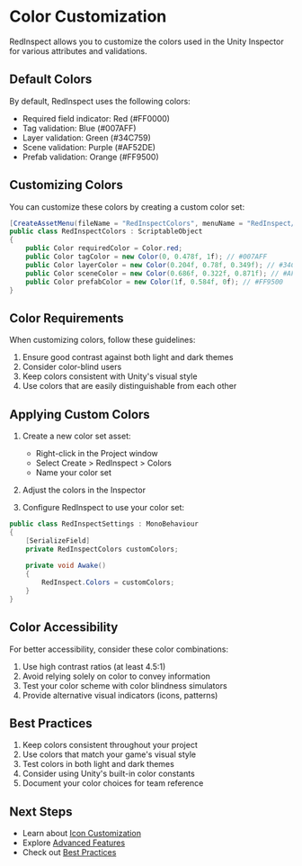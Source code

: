 # Color Customization

RedInspect allows you to customize the colors used in the Unity Inspector for various attributes and validations.

## Default Colors

By default, RedInspect uses the following colors:
- Required field indicator: Red (#FF0000)
- Tag validation: Blue (#007AFF)
- Layer validation: Green (#34C759)
- Scene validation: Purple (#AF52DE)
- Prefab validation: Orange (#FF9500)

## Customizing Colors

You can customize these colors by creating a custom color set:

```csharp
[CreateAssetMenu(fileName = "RedInspectColors", menuName = "RedInspect/Colors")]
public class RedInspectColors : ScriptableObject
{
    public Color requiredColor = Color.red;
    public Color tagColor = new Color(0, 0.478f, 1f); // #007AFF
    public Color layerColor = new Color(0.204f, 0.78f, 0.349f); // #34C759
    public Color sceneColor = new Color(0.686f, 0.322f, 0.871f); // #AF52DE
    public Color prefabColor = new Color(1f, 0.584f, 0f); // #FF9500
}
```

## Color Requirements

When customizing colors, follow these guidelines:
1. Ensure good contrast against both light and dark themes
2. Consider color-blind users
3. Keep colors consistent with Unity's visual style
4. Use colors that are easily distinguishable from each other

## Applying Custom Colors

1. Create a new color set asset:
   - Right-click in the Project window
   - Select Create > RedInspect > Colors
   - Name your color set

2. Adjust the colors in the Inspector

3. Configure RedInspect to use your color set:
```csharp
public class RedInspectSettings : MonoBehaviour
{
    [SerializeField]
    private RedInspectColors customColors;
    
    private void Awake()
    {
        RedInspect.Colors = customColors;
    }
}
```

## Color Accessibility

For better accessibility, consider these color combinations:
1. Use high contrast ratios (at least 4.5:1)
2. Avoid relying solely on color to convey information
3. Test your color scheme with color blindness simulators
4. Provide alternative visual indicators (icons, patterns)

## Best Practices

1. Keep colors consistent throughout your project
2. Use colors that match your game's visual style
3. Test colors in both light and dark themes
4. Consider using Unity's built-in color constants
5. Document your color choices for team reference

## Next Steps
- Learn about [Icon Customization](Icons.md)
- Explore [Advanced Features](Advanced/CustomValidators.md)
- Check out [Best Practices](Advanced/BestPractices.md) 